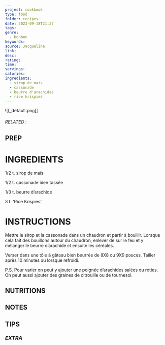 ```yaml
---
project: cookbook
type: food
folder: recipes
date: 2023-09-18T21:37
tags: 
genre:
  - bonbon
keywords: 
source: Jacqueline
link: 
desc: 
rating: 
time: 
servings: 
calories: 
ingredients:
  - sirop de mais
  - cassonade
  - beurre d'arachides
  - rice krispies
---
```


![[_default.png]]
###### *RELATED* : 


## PREP


# INGREDIENTS

1/2 t. sirop de maïs
  
1/2 t. cassonade bien tassée
  
1/3 t. beurre d’arachide 
  
3 t. ‘Rice Krispies’


# INSTRUCTIONS

Mettre le sirop et la cassonade dans un chaudron et partir à bouillir. Lorsque cela fait des bouillons autour du chaudron, enlever de sur le feu et y mélanger le beurre d’arachide et ensuite les céréales.
  
Verser dans une tôle à gâteau bien beurrée de 8X8 ou 9X9 pouces. Tailler après 10 minutes ou lorsque refroidi.

  
P.S. Pour varier on peut y ajouter une poignée d’arachides salées ou roties. On peut aussi ajouter des graines de citrouille ou de tournesol.


## NUTRITIONS



## NOTES



## TIPS



### *EXTRA*



